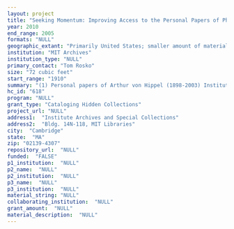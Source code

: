```yaml
--- 
layout: project 
title: "Seeking Momentum: Improving Access to the Personal Papers of Physicists"
year: 2010
end_range: 2005
formats: "NULL"
geographic_extant: "Primarily United States; smaller amount of materials related to Germany, Italy, Turkey, Denmark, northern Africa, India, Japan"
institution: "MIT Archives"
institution_type: "NULL"
primary_contact: "Tom Rosko"
size: "72 cubic feet"
start_range: "1910"
summary: "(1) Personal papers of Arthur von Hippel (1898-2003) Institute Professor and Professor of Electro-physics at MIT (MC321); his work established the field of materials science and engineering; colleague and family of notable European physicists. (2) Personal papers of Philip Morrison (1915-2005), Institute Professor and Professor of Astro-physics at MIT (MC052); noted for work in cosmology; and later as a leader in promoting and improving the general public understanding of science; papers includes set of personal diaries. (3) Personal papers of Bruno Rossi (1905-1993), Institute Professor and Professor of Physics at MIT (MC166); founding father of x-ray astronomy, which laid the foundations for high-energy physics; papers include set of research notebooks. Science topics: theoretical physics, interdisciplinary materials research, promotion of science to the public, advocacy for science policy, mentorship and leadership of scientific disciplines. Each collection was acquired over a period of time with multiple accessions, which have not yet been cohesively and clearly described for researchers. As each scientist worked at multiple institutions, describing what MIT Archives owns will serve both researchers as well as other Archives."
hc_id: "618"
program: "NULL"
grant_type: "Cataloging Hidden Collections"
project_url: "NULL"
address1:  "Institute Archives and Special Collections"
address2:  "Bldg. 14N-118, MIT Libraries"
city:  "Cambridge"
state:  "MA"
zip: "02139-4307"
repository_url:  "NULL"
funded:  "FALSE"
p1_institution:  "NULL"
p2_name:  "NULL"
p2_institution:  "NULL"
p3_name:  "NULL"
p3_institution:  "NULL"
material_string: "NULL"
collaborating_institution:  "NULL"
grant_amount:  "NULL"
material_description:  "NULL"
---
```


